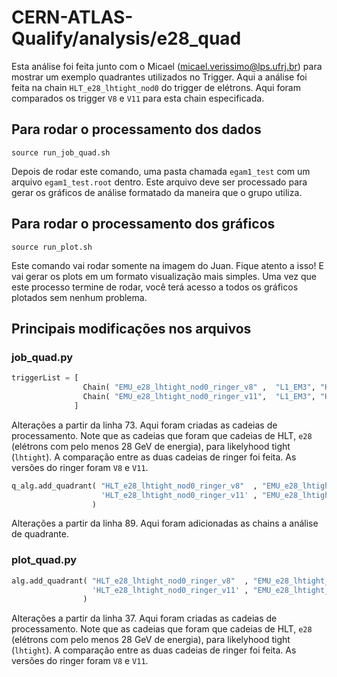 # CERN-ATLAS-Qualify/analysis/e28_quad

Esta análise foi feita junto com o Micael (micael.verissimo@lps.ufrj.br) para mostrar um exemplo quadrantes utilizados no Trigger. Aqui a análise foi feita na chain `HLT_e28_lhtight_nod0` do trigger de elétrons. Aqui foram comparados os trigger `V8` e `V11` para esta chain especificada.


## Para rodar o processamento dos dados

```console
source run_job_quad.sh
```

Depois de rodar este comando, uma pasta chamada `egam1_test` com um arquivo `egam1_test.root` dentro. Este arquivo deve ser processado para gerar os gráficos de análise formatado da maneira que o grupo utiliza.

## Para rodar o processamento dos gráficos

```console
source run_plot.sh
```

Este comando vai rodar somente na imagem do Juan. Fique atento a isso! E vai gerar os plots em um formato visualização mais simples. Uma vez que este processo termine de rodar, você terá acesso a todos os gráficos plotados sem nenhum problema.

## Principais modificações nos arquivos 

### job_quad.py

```python
triggerList = [
                Chain( "EMU_e28_lhtight_nod0_ringer_v8" ,  "L1_EM3", "HLT_e28_lhtight_nod0_ringer_v8"  ),
                Chain( "EMU_e28_lhtight_nod0_ringer_v11",  "L1_EM3", "HLT_e28_lhtight_nod0_ringer_v11" ),
              ]
```
Alterações a partir da linha 73. Aqui foram criadas as cadeias de processamento. Note que as cadeias que foram que cadeias de HLT, `e28` (elétrons com pelo menos 28 GeV de energia), para likelyhood tight (`lhtight`). A comparação entre as duas cadeias de ringer foi feita. As versões do ringer foram `V8` e `V11`.

```python
q_alg.add_quadrant( "HLT_e28_lhtight_nod0_ringer_v8"  , "EMU_e28_lhtight_nod0_ringer_v8", # Ringer v8
                    'HLT_e28_lhtight_nod0_ringer_v11' , "EMU_e28_lhtight_nod0_ringer_v11" # Ringer v11
                  ) 
```
Alterações a partir da linha 89. Aqui foram adicionadas as chains a análise de quadrante. 

### plot_quad.py
```python
alg.add_quadrant( "HLT_e28_lhtight_nod0_ringer_v8"  , "EMU_e28_lhtight_nod0_ringer_v8", # Ringer v8
                  'HLT_e28_lhtight_nod0_ringer_v11' , "EMU_e28_lhtight_nod0_ringer_v11" # Ringer v11
                ) 
```

Alterações a partir da linha 37. Aqui foram criadas as cadeias de processamento. Note que as cadeias que foram que cadeias de HLT, `e28` (elétrons com pelo menos 28 GeV de energia), para likelyhood tight (`lhtight`). A comparação entre as duas cadeias de ringer foi feita. As versões do ringer foram `V8` e `V11`.


